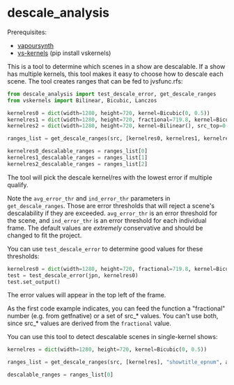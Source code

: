 # descale_analysis

Prerequisites:

- [vapoursynth](https://github.com/vapoursynth/vapoursynth)
- [vs-kernels](https://github.com/Jaded-Encoding-Thaumaturgy/vs-kernels) (pip install vskernels)

This is a tool to determine which scenes in a show are descalable. If a show has multiple kernels, this tool makes it easy to choose how to descale each scene. The tool creates ranges that can be fed to jvsfunc.rfs:

```py
from descale_analysis import test_descale_error, get_descale_ranges
from vskernels import Bilinear, Bicubic, Lanczos

kernelres0 = dict(width=1280, height=720, kernel=Bicubic(0, 0.5))
kernelres1 = dict(width=1280, height=720, fractional=719.8, kernel=Bicubic(0, 1))
kernelres2 = dict(width=1280, height=720, kernel=Bilinear(), src_top=0.2, src_height=719.6, src_left=0.2, src_width=1279.6)

ranges_list = get_descale_ranges(src, [kernelres0, kernelres1, kernelres2], "showtitle_epnum", avg_error_thr=0.015, ind_error_thr=0.02)

kernelres0_descalable_ranges = ranges_list[0]
kernelres1_descalable_ranges = ranges_list[1]
kernelres2_descalable_ranges = ranges_list[2]
```

The tool will pick the descale kernel/res with the lowest error if multiple qualify.

Note the `avg_error_thr` and `ind_error_thr` parameters in `get_descale_ranges`. Those are error thresholds that will reject a scene's descalability if they are exceeded. `avg_error_thr` is an error threshold for the scene, and `ind_error_thr` is an error threshold for each individual frame. The default values are *extremely* conservative and should be changed to fit the project.

You can use `test_descale_error` to determine good values for these thresholds:

```py
kernelres0 = dict(width=1280, height=720, fractional=719.8, kernel=Bicubic(0, 0.5))
test = test_descale_error(jpn, kernelres0)
test.set_output()
```

The error values will appear in the top left of the frame.

As the first code example indicates, you can feed the function a "fractional" number (e.g. from getfnative) or a set of src_\* values. You can't use both, since src_\* values are derived from the `fractional` value.

You can use this tool to detect descalable scenes in single-kernel shows:

```py
kernelres = dict(width=1280, height=720, kernel=Bicubic(0, 0.5))

ranges_list = get_descale_ranges(src, [kernelres], "showtitle_epnum", avg_error_thr=0.015, ind_error_thr=0.02)

descalable_ranges = ranges_list[0]
```
